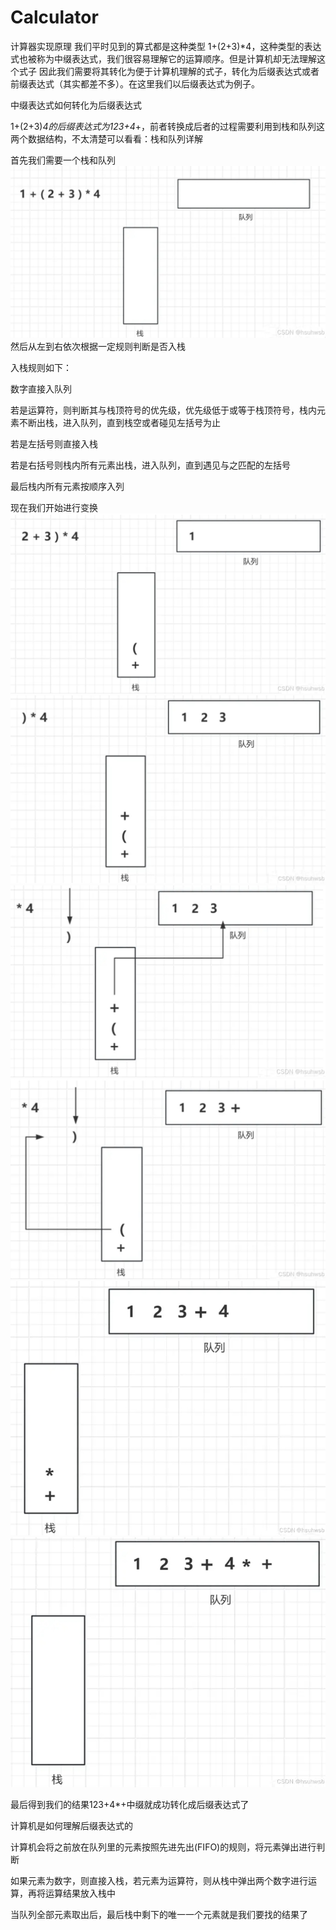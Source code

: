 # Calculator
计算器实现原理
我们平时见到的算式都是这种类型 1+(2+3)*4，这种类型的表达式也被称为中缀表达式，我们很容易理解它的运算顺序。但是计算机却无法理解这个式子
因此我们需要将其转化为便于计算机理解的式子，转化为后缀表达式或者前缀表达式（其实都差不多）。在这里我们以后缀表达式为例子。

中缀表达式如何转化为后缀表达式

1+(2+3)*4的后缀表达式为123+4*+，前者转换成后者的过程需要利用到栈和队列这两个数据结构，不太清楚可以看看：栈和队列详解

首先我们需要一个栈和队列
![img_1.png](img_1.png)
然后从左到右依次根据一定规则判断是否入栈

入栈规则如下：

数字直接入队列

若是运算符，则判断其与栈顶符号的优先级，优先级低于或等于栈顶符号，栈内元素不断出栈，进入队列，直到栈空或者碰见左括号为止

若是左括号则直接入栈

若是右括号则栈内所有元素出栈，进入队列，直到遇见与之匹配的左括号

最后栈内所有元素按顺序入列

现在我们开始进行变换
![img_2.png](img_2.png)
![img_3.png](img_3.png)
![img_4.png](img_4.png)
![img_5.png](img_5.png)
![img_6.png](img_6.png)
![img_7.png](img_7.png)

最后得到我们的结果123+4*+中缀就成功转化成后缀表达式了


计算机是如何理解后缀表达式的

计算机会将之前放在队列里的元素按照先进先出(FIFO)的规则，将元素弹出进行判断

如果元素为数字，则直接入栈，若元素为运算符，则从栈中弹出两个数字进行运算，再将运算结果放入栈中

当队列全部元素取出后，最后栈中剩下的唯一一个元素就是我们要找的结果了